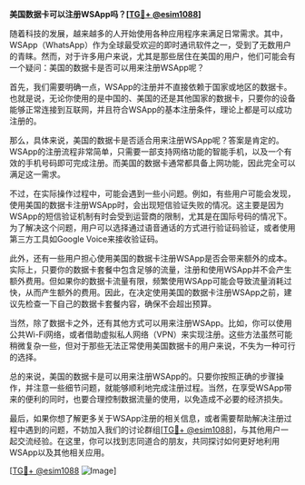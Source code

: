 **美国数据卡可以注册WSApp吗？[[TG💪+ @esim1088](https://t.me/s/esim1088)]**

随着科技的发展，越来越多的人开始使用各种应用程序来满足日常需求。其中，WSApp（WhatsApp）作为全球最受欢迎的即时通讯软件之一，受到了无数用户的青睐。然而，对于许多用户来说，尤其是那些居住在美国的用户，他们可能会有一个疑问：美国的数据卡是否可以用来注册WSApp呢？

首先，我们需要明确一点，WSApp的注册并不直接依赖于国家或地区的数据卡。也就是说，无论你使用的是中国的、美国的还是其他国家的数据卡，只要你的设备能够正常连接到互联网，并且符合WSApp的基本注册条件，理论上都是可以成功注册的。

那么，具体来说，美国的数据卡是否适合用来注册WSApp呢？答案是肯定的。WSApp的注册流程非常简单，只需要一部支持网络功能的智能手机，以及一个有效的手机号码即可完成注册。而美国的数据卡通常都具备上网功能，因此完全可以满足这一需求。

不过，在实际操作过程中，可能会遇到一些小问题。例如，有些用户可能会发现，使用美国的数据卡注册WSApp时，会出现短信验证失败的情况。这主要是因为WSApp的短信验证机制有时会受到运营商的限制，尤其是在国际号码的情况下。为了解决这个问题，用户可以选择通过语音通话的方式进行验证码验证，或者使用第三方工具如Google Voice来接收验证码。

此外，还有一些用户担心使用美国的数据卡注册WSApp是否会带来额外的成本。实际上，只要你的数据卡套餐中包含足够的流量，注册和使用WSApp并不会产生额外费用。但如果你的数据卡流量有限，频繁使用WSApp可能会导致流量消耗过快，从而产生额外的费用。因此，在决定使用美国的数据卡注册WSApp之前，建议先检查一下自己的数据卡套餐内容，确保不会超出预算。

当然，除了数据卡之外，还有其他方式可以用来注册WSApp。比如，你可以使用公共Wi-Fi网络，或者借助虚拟私人网络（VPN）来实现注册。这些方法虽然可能稍微复杂一些，但对于那些无法正常使用美国数据卡的用户来说，不失为一种可行的选择。

总的来说，美国的数据卡是可以用来注册WSApp的。只要你按照正确的步骤操作，并注意一些细节问题，就能够顺利地完成注册过程。当然，在享受WSApp带来的便利的同时，也要合理控制数据流量的使用，以免造成不必要的经济损失。

最后，如果你想了解更多关于WSApp注册的相关信息，或者需要帮助解决注册过程中遇到的问题，不妨加入我们的讨论群组[[TG💪+ @esim1088](https://t.me/s/esim1088)]，与其他用户一起交流经验。在这里，你可以找到志同道合的朋友，共同探讨如何更好地利用WSApp以及其他相关应用。

[[TG💪+ @esim1088](https://t.me/s/esim1088) ![Image](https://i.postimg.cc/4NQfJmqS/Snipaste-2025-05-13-00-14-12.png)]